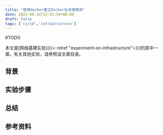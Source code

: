 ```yaml
---
title: "使用Harbor建立Docker私有镜像源"
date: 2022-08-14T23:51:59+08:00
draft: false
tags: ['ci/cd','infrastructure']
---
```


#TODO

本文是[网络基建实验]({{< relref "experiment-on-infrastructure">}})的其中一章。有关其他实验，请参照该文章目录。

<!--more-->

## 背景

## 实验步骤

## 总结

## 参考资料